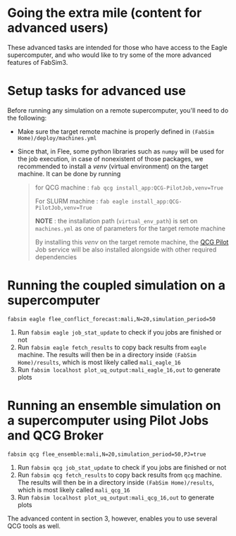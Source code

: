 Going the extra mile (content for advanced users)
=========

These advanced tasks are intended for those who have access to the Eagle supercomputer, and who would like to try some of the more advanced features of FabSim3.

# Setup tasks for advanced use
Before running any simulation on a remote supercomputer, you'll need to do the following:
- Make sure the target remote machine is properly defined in `(FabSim Home)/deploy/machines.yml` 
- Since that, in Flee, some python libraries such as `numpy` will be used for the job execution, in case of nonexistent of those packages, we recommended to install a *_venv_* (virtual environment) on the target machine. It can be done by running

	> for QCG machine : `fab qcg install_app:QCG-PilotJob,venv=True`
	>
	> For SLURM machine : `fab eagle install_app:QCG-PilotJob,venv=True`
	> 
	> **NOTE** : the installation path (`virtual_env_path`) is set on `machines.yml` as one of parameters for the target remote machine
	> 
	> By installing this _venv_ on the target remote machine, the [QCG Pilot](https://github.com/vecma-project/QCG-PilotJob) Job service will be also installed alongside with other required dependencies 


# Running the coupled simulation on a supercomputer
```
fabsim eagle flee_conflict_forecast:mali,N=20,simulation_period=50
```
1. Run `fabsim eagle job_stat_update` to check if you jobs are finished or not
2. Run `fabsim eagle fetch_results` to copy back results from `eagle` machine. The results will then be in a directory inside `(FabSim Home)/results`, which is most likely called `mali_eagle_16`
3. Run `fabsim localhost plot_uq_output:mali_eagle_16,out` to generate plots


<!---
### Running an ensemble simulation on a supercomputer using Pilot Jobs
```
fabsim qcg flee_ensemble:mali,N=20,simulation_period=50,PJ=true
```
-->

# Running an ensemble simulation on a supercomputer using Pilot Jobs and QCG Broker

```
fabsim qcg flee_ensemble:mali,N=20,simulation_period=50,PJ=true
```
1. Run `fabsim qcg job_stat_update` to check if you jobs are finished or not
2. Run `fabsim qcg fetch_results` to copy back results from `qcg` machine. The results will then be in a directory inside `(FabSim Home)/results`, which is most likely called `mali_qcg_16`
3. Run `fabsim localhost plot_uq_output:mali_qcg_16,out` to generate plots


The advanced content in section 3, however, enables you to use several QCG tools as well.
